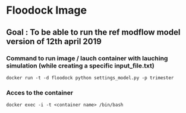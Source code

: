 # Floodock Image

## Goal : To be able to run the ref modflow model version of 12th april 2019

### Command to run image / lauch container with lauching simulation (while creating a specific input_file.txt)
`docker run -t -d floodock python settings_model.py -p trimester`
### Acces to the container 
`docker exec -i -t <container name> /bin/bash`
